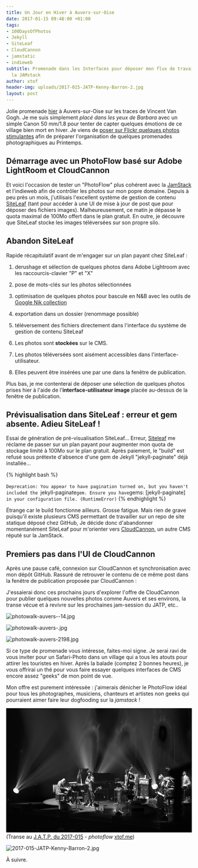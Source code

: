 ```yaml
---
title: Un Jour en Hiver à Auvers-sur-Oise
date: 2017-01-15 09:48:00 +01:00
tags:
- 100DaysOfPhotos
- Jekyll
- SiteLeaf
- CloudCannon
- jamstatic
- indieweb
subtitle: Promenade dans les Interfaces pour déposer mon flux de travail Photo sur
  la JAMstack
author: xtof
header-img: uploads/2017-015-JATP-Kenny-Barron-2.jpg
layout: post
---
```


Jolie promenade [hier](http://ducamp.me/2017-014) &agrave; Auvers-sur-Oise sur les traces de Vincent Van Gogh. Je me suis simplement *plac&eacute; dans les yeux de Barbara* avec un simple Canon 50 mm/1.8 pour tenter de capter quelques &eacute;motions de ce village bien mort en hiver. Je viens de [poser sur Flickr quelques photos stimulantes](https://www.flickr.com/search/?sort=date-taken-desc&amp;safe_search=1&amp;tags=auverssuroise&amp;user_id=37996578526%40N01&amp;view_all=1) afin de pr&eacute;parer l'organisation de quelques promenades photographiques au Printemps.

## D&eacute;marrage avec un PhotoFlow bas&eacute; sur Adobe LightRoom et CloudCannon

Et voici l'occasion de tester un "PhotoFlow" plus coh&eacute;rent avec la [JamStack](http://ducamp.me/jamstack) et l'indieweb afin de contr&ocirc;ler les photos sur mon popre domaine. Depuis &agrave; peu pr&egrave;s un mois, j'utilisais l'excellent syst&egrave;me de gestion de contenu [SiteLeaf](https://siteleaf.com) (tant pour acc&eacute;der &agrave; une UI de mise &agrave; jour de post que pour d&eacute;poser des fichiers images). Malheureusement, ce matin je d&eacute;passe le quota maximal de 100Mo offert dans le plan gratuit. En outre, je d&eacute;couvre que SiteLeaf stocke les images t&eacute;l&eacute;vers&eacute;es sur son propre silo.

## Abandon SiteLeaf

Rapide r&eacute;capitulatif avant de m'engager sur un plan payant chez SiteLeaf :

1. derushage et s&eacute;lection de quelques photos dans Adobe Lightroom avec les raccourcis-clavier "P" et "X"

2. pose de mots-cl&eacute;s sur les photos s&eacute;lectionn&eacute;es

3. optimisation de quelques photos pour bascule en N&B avec les outils de [Google Nik collection](https://www.google.com/intl/fr/nikcollection/)

4. exportation dans un dossier (renommage possible)

5. t&eacute;l&eacute;versement des fichiers directement dans l'interface du syst&egrave;me de gestion de contenu SiteLeaf

6. Les photos sont **stock&eacute;es** sur le CMS.

7. Les photos t&eacute;l&eacute;vers&eacute;es sont ais&eacute;ment accessibles dans l'interface-utilisateur.

8. Elles peuvent &ecirc;tre ins&eacute;r&eacute;es une par une dans la fen&ecirc;tre de publication.

Plus bas, je me contenterai de d&eacute;poser une s&eacute;lection de quelques photos prises hier &agrave; l'aide de l'**interface-utilisateur image** plac&eacute;e au-dessus de la fen&ecirc;tre de publication.

## Pr&eacute;visualisation dans SiteLeaf : erreur et gem absente. Adieu SiteLeaf !

Essai de g&eacute;n&eacute;ration de pr&eacute;-visualisation SiteLeaf… Erreur, [Siteleaf](https://www.siteleaf.com/) me r&eacute;clame de passer sur un plan payant pour augmenter mon quota de stockage limit&eacute; &agrave; 100Mo sur le plan gratuit. Apr&egrave;s paiement, le "build" est refus&eacute; sous pr&eacute;texte d'absence d'une gem de Jekyll "jekyll-paginate" d&eacute;j&agrave; install&eacute;e…

{% highlight bash %}

`Deprecation: You appear to have pagination turned on, but you haven't included the `jekyll-paginate` gem. Ensure you have `gems: [jekyll-paginate]` in your configuration file. (RuntimeError)`
{% endhighlight %}

&Eacute;trange car le build fonctionne ailleurs. Grosse fatigue. Mais rien de grave puisqu'il existe plusieurs CMS permettant de travailler sur un repo de site statique d&eacute;pos&eacute; chez GitHub, Je d&eacute;cide donc d'abandonner momentan&eacute;ment SiteLeaf pour m'orienter vers [CloudCannon](https://cloudcannon.com), un autre CMS r&eacute;put&eacute; sur la JamStack.

## Premiers pas dans l'UI de CloudCannon

Apr&egrave;s une pause caf&eacute;, connexion sur CloudCannon et synchronisation avec mon d&eacute;p&ocirc;t GitHub. Rassur&eacute; de retrouver le contenu de ce m&ecirc;me post dans la fen&ecirc;tre de publication propos&eacute;e par CloudCannon :

J'essaierai donc ces prochains jours d'explorer l'offre de CloudCannon pour publier quelques nouvelles photos comme Auvers et ses environs, la transe v&eacute;cue et &agrave; revivre sur les prochaines jam-session du JATP, etc..

![photowalk-auvers--14.jpg](/uploads/photowalk-auvers--14.jpg)

![photowalk-auvers-.jpg](/uploads/photowalk-auvers-.jpg)

![photowalk-auvers-2198.jpg](/uploads/photowalk-auvers-2198.jpg)

Si ce type de promenade vous int&eacute;resse, faites-moi signe. Je serai ravi de vous inviter pour un Safari-Photo dans un village qui a tous les atouts pour attirer les touristes en hiver. Apr&egrave;s la balade (comptez 2 bonnes heures), je vous offrirai un th&eacute; pour vous faire essayer quelques interfaces de CMS encore assez "geeks" de mon point de vue.

Mon offre est purement int&eacute;ress&eacute;e : j'aimerais d&eacute;nicher le PhotoFlow id&eacute;al pour tous les photographes, musiciens, chanteurs et artistes non geeks qui pourraient aimer faire leur dogfooding sur la *jamstack* !

![2017-015-JATP-Kenny-Barron.jpg](/uploads/2017-015-JATP-Kenny-Barron.jpg)
(Transe au&nbsp;[J.A.T.P. du 2017-015](http://ducamp.me/2017-015#Here_.26_Now_JATP.C2.A0) - *photoflow*&nbsp;<span class="h-card p-author">[xtof.me](http://xtof.me)</span>)

![2017-015-JATP-Kenny-Barron-2.jpg](/uploads/2017-015-JATP-Kenny-Barron-2.jpg)

&Agrave; suivre.